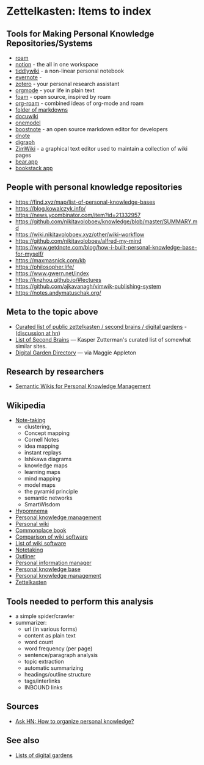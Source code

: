 ﻿# Zettelkasten: Items to index


## Tools for Making Personal Knowledge Repositories/Systems

- [roam](https://roamresearch.com/)
- [notion](https://www.notion.so/) - the all in one workspace
- [tiddlywiki](https://tiddlywiki.com/) - a non-linear personal notebook
- [evernote](https://evernote.com/) -
- [zotero](https://zotero.org) - your personal research assistant
- [orgmode](https://orgmode.org/) - your life in plain text
- [foam](https://foambubble.github.io/foam/) - open source, inspired by roam
- [org-roam](https://www.orgroam.com/) - combined ideas of org-mode and roam
- [folder of markdowns](https://til.secretgeek.net)
- [docuwiki](https://www.dokuwiki.org/dokuwiki)
- [onemodel](http://onemodel.org/1/e-9223372036854618119.html)
- [boostnote](https://boostnote.io/) - an open source markdown editor for developers
- [dnote](https://github.com/dnote/dnote)
- [digraph](https://digraph.app/)
- [ZimWiki](https://zim-wiki.org/) - a graphical text editor used to maintain a collection of wiki pages
- [bear.app](https://bear.app)
- [bookstack app](https://www.bookstackapp.com/)

## People with personal knowledge repositories

 - https://find.xyz/map/list-of-personal-knowledge-bases
 - https://blog.kowalczyk.info/
 - https://news.ycombinator.com/item?id=21332957
 - https://github.com/nikitavoloboev/knowledge/blob/master/SUMMARY.md
 - https://wiki.nikitavoloboev.xyz/other/wiki-workflow
 - https://github.com/nikitavoloboev/alfred-my-mind
 - https://www.getdnote.com/blog/how-i-built-personal-knowledge-base-for-myself/
 - https://maxmasnick.com/kb
 - https://philosopher.life/
 - https://www.gwern.net/index
 - https://knzhou.github.io/#lectures
 - https://github.com/ajkavanagh/vimwik-publishing-system
 - https://notes.andymatuschak.org/

## Meta to the topic above

 - [Curated list of public zettelkasten / second brains / digital gardens](https://github.com/KasperZutterman/Second-Brain) - ([discussion at hn](https://news.ycombinator.com/item?id=23383333))
 - [List of Second Brains](https://github.com/KasperZutterman/Second-Brain#second-brain) &mdash; Kasper Zutterman's curated list of somewhat similar sites.
 - [Digital Garden Directory](https://github.com/MaggieAppleton/digital-gardeners/#digital-garden-directory) &mdash; via Maggie Appleton


## Research by researchers

- [Semantic Wikis for Personal Knowledge Management](https://www.researchgate.net/publication/221464145_Semantic_Wikis_for_Personal_Knowledge_Management)

## Wikipedia

 - [Note-taking](https://en.wikipedia.org/wiki/Note-taking)
   - clustering,
   - Concept mapping
   - Cornell Notes
   - idea mapping
   - instant replays
   - Ishikawa diagrams
   - knowledge maps
   - learning maps
   - mind mapping
   - model maps
   - the pyramid principle
   - semantic networks
   - SmartWisdom
 - [Hypomnema](https://en.wikipedia.org/wiki/Hypomnema)
 - [Personal knowledge management](https://en.wikipedia.org/wiki/Personal_knowledge_management)
 - [Personal wiki](https://en.wikipedia.org/wiki/Personal_wiki)
 - [Commonplace book](https://en.wikipedia.org/wiki/Commonplace_book)
 - [Comparison of wiki software](https://en.wikipedia.org/wiki/Comparison_of_wiki_software)
 - [List of wiki software](https://en.wikipedia.org/wiki/List_of_wiki_software)
 - [Notetaking](https://en.wikipedia.org/wiki/Notetaking)
 - [Outliner](https://en.wikipedia.org/wiki/Outliner)
 - [Personal information manager](https://en.wikipedia.org/wiki/Personal_information_manager)
 - [Personal knowledge base](https://en.wikipedia.org/wiki/Personal_knowledge_base)
 - [Personal knowledge management](https://en.wikipedia.org/wiki/Personal_knowledge_management)
 - [Zettelkasten](https://en.wikipedia.org/wiki/Zettelkasten)


## Tools needed to perform this analysis

- a simple spider/crawler
- summarizer:
	- url (in various forms)
	- content as plain text
	- word count
	- word frequency (per page)
	- sentence/paragraph analysis
	- topic extraction
	- automatic summarizing
	- headings/outline structure
	- tags/interlinks
	- INBOUND links

## Sources

- [Ask HN: How to organize personal knowledge?](https://news.ycombinator.com/item?id=17892731)

## See also

- [Lists of digital gardens](../digital_gardens/lists_of_digital_gardens.md)